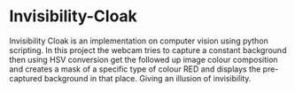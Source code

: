 # Invisibility-Cloak
Invisibility Cloak is an implementation on computer vision using python scripting. In this project the webcam tries to capture a constant background then using HSV conversion get the followed up image colour composition and creates a mask of a specific type of colour RED and displays the pre-captured background in that place. Giving an illusion of invisibility.
